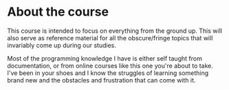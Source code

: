 # About the course

This course is intended to focus on everything from the ground up. This will also serve as reference material for all the obscure/fringe topics that will invariably come up during our studies.

Most of the programming knowledge I have is either self taught from documentation, or from online courses like this one you're about to take. I've been in your shoes and I know the struggles of learning something brand new and the obstacles and frustration that can come with it.
